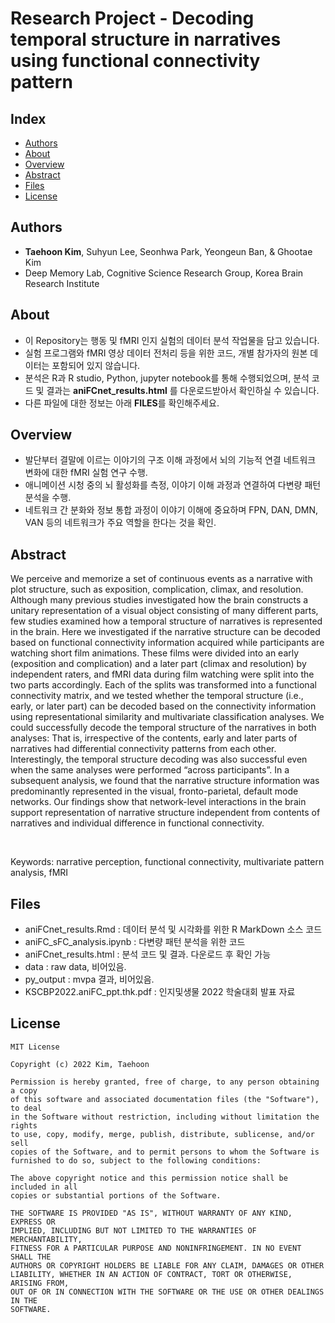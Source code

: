 # Research Project - Decoding temporal structure in narratives using functional connectivity pattern

## Index
  - [Authors](#authors) 
  - [About](#about) 
  - [Overview](#overview) 
  - [Abstract](#abstract)
  - [Files](#files)
  - [License](#license)

## Authors
- **Taehoon Kim**, Suhyun Lee, Seonhwa Park, Yeongeun Ban, & Ghootae Kim
- Deep Memory Lab, Cognitive Science Research Group, Korea Brain Research Institute

## About
- 이 Repository는 행동 및 fMRI 인지 실험의 데이터 분석 작업물을 담고 있습니다.
- 실험 프로그램와 fMRI 영상 데이터 전처리 등을 위한 코드, 개별 참가자의 원본 데이터는 포함되어 있지 않습니다. 
- 분석은 R과 R studio, Python, jupyter notebook를 통해 수행되었으며, 분석 코드 및 결과는 **aniFCnet_results.html** 를 다운로드받아서 확인하실 수 있습니다. 
- 다른 파일에 대한 정보는 아래 **FILES**를 확인해주세요.

## Overview
- 발단부터 결말에 이르는 이야기의 구조 이해 과정에서 뇌의 기능적 연결 네트워크 변화에 대한 fMRI 실험 연구 수행.
- 애니메이션 시청 중의 뇌 활성화를 측정, 이야기 이해 과정과 연결하여 다변량 패턴 분석을 수행.
- 네트워크 간 분화와 정보 통합 과정이 이야기 이해에 중요하며 FPN, DAN, DMN, VAN 등의 네트워크가 주요 역할을 한다는 것을 확인.

## Abstract

We perceive and memorize a set of continuous events as a narrative with plot structure, such as exposition, complication, climax, and resolution. Although many previous studies investigated how the brain constructs a unitary representation of a visual object consisting of many different parts, few studies examined how a temporal structure of narratives is represented in the brain. Here we investigated if the narrative structure can be decoded based on functional connectivity information acquired while participants are watching short film animations. These films were divided into an early (exposition and complication) and a later part (climax and resolution) by independent raters, and fMRI data during film watching were split into the two parts accordingly. Each of the splits was transformed into a functional connectivity matrix, and we tested whether the temporal structure (i.e., early, or later part) can be decoded based on the connectivity information using representational similarity and multivariate classification analyses. We could successfully decode the temporal structure of the narratives in both analyses: That is, irrespective of the contents, early and later parts of narratives had differential connectivity patterns from each other. Interestingly, the temporal structure decoding was also successful even when the same analyses were performed “across participants”. In a subsequent analysis, we found that the narrative structure information was predominantly represented in the visual, fronto-parietal, default mode networks. Our findings show that network-level interactions in the brain support representation of narrative structure independent from contents of narratives and individual difference in functional connectivity.

<br>

Keywords: narrative perception, functional connectivity, multivariate pattern analysis, fMRI

## Files
- aniFCnet_results.Rmd : 데이터 분석 및 시각화를 위한 R MarkDown 소스 코드
- aniFC_sFC_analysis.ipynb : 다변량 패턴 분석을 위한 코드
- aniFCnet_results.html : 분석 코드 및 결과. 다운로드 후 확인 가능
- data : raw data, 비어있음.
- py_output : mvpa 결과, 비어있음.
- KSCBP2022.aniFC_ppt.thk.pdf : 인지및생물 2022 학술대회 발표 자료

## License

```
MIT License

Copyright (c) 2022 Kim, Taehoon

Permission is hereby granted, free of charge, to any person obtaining a copy
of this software and associated documentation files (the "Software"), to deal
in the Software without restriction, including without limitation the rights
to use, copy, modify, merge, publish, distribute, sublicense, and/or sell
copies of the Software, and to permit persons to whom the Software is
furnished to do so, subject to the following conditions:

The above copyright notice and this permission notice shall be included in all
copies or substantial portions of the Software.

THE SOFTWARE IS PROVIDED "AS IS", WITHOUT WARRANTY OF ANY KIND, EXPRESS OR
IMPLIED, INCLUDING BUT NOT LIMITED TO THE WARRANTIES OF MERCHANTABILITY,
FITNESS FOR A PARTICULAR PURPOSE AND NONINFRINGEMENT. IN NO EVENT SHALL THE
AUTHORS OR COPYRIGHT HOLDERS BE LIABLE FOR ANY CLAIM, DAMAGES OR OTHER
LIABILITY, WHETHER IN AN ACTION OF CONTRACT, TORT OR OTHERWISE, ARISING FROM,
OUT OF OR IN CONNECTION WITH THE SOFTWARE OR THE USE OR OTHER DEALINGS IN THE
SOFTWARE.
```
